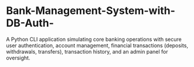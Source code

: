 # Bank-Management-System-with-DB-Auth-
A Python CLI application simulating core banking operations with secure user authentication, account management, financial transactions (deposits, withdrawals, transfers), transaction history, and an admin panel for oversight.
